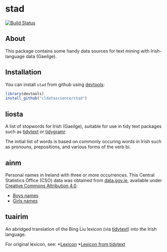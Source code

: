 # stad

[![Build Status](https://travis-ci.org/cldatascience/stad.svg?branch=master)](https://travis-ci.org/cldatascience/stad) 

## About

This package contains some handy data sources for text mining with Irish-language data (Gaeilge).

Installation
------------
You can install `stad` from github using [devtools](https://cran.r-project.org/package=devtools):

``` r
library(devtools)
install_github("cldatascience/stad")
```

liosta
------
A list of stopwords for Irish (Gaeilge), suitable for use in tidy text packages such as [tidytext](https://cran.r-project.org/package=tidytext) or [tidygramr](https://github.com/cldatascience/tidygramr)

The initial list of words is based on commonly occuring words in Irish such as pronouns, prepositions, and various forms of the verb bí.

ainm
------
Personal names in Ireland with three or more occurrences. This Central Statistics Office (CSO) data was obtained from [data.gov.ie](https://data.gov.ie/data), available under [Creative Commons Attribution 4.0](https://creativecommons.org/licenses/by/4.0/).

* [Boys names](https://data.gov.ie/dataset/boys-names-in-ireland-with-3-or-more-occurrences-by-name-year-and-statistic)
* [Girls names](https://data.gov.ie/dataset/girls-names-in-ireland-with-3-or-more-occurrences-by-name-year-and-statistic)

tuairim
------
An abridged translation of the Bing Liu lexicon (via [tidytext](https://cran.r-project.org/package=tidytext)) into the Irish language.

For original lexicon, see:
*[Lexicon](https://www.cs.uic.edu/~liub/FBS/sentiment-analysis.html)
*[Lexicon from tidytext](https://www.cs.uic.edu/~liub/FBS/sentiment-analysis.html)
